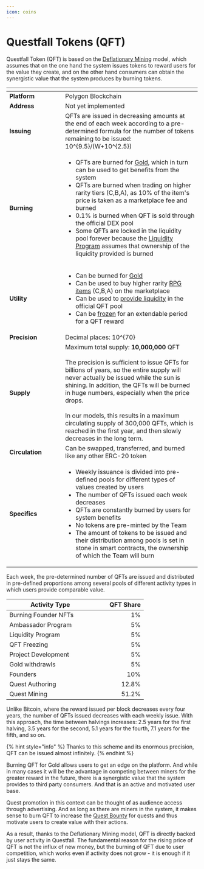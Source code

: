 ```yaml
---
icon: coins
---
```


# Questfall Tokens (QFT)

Questfall Token (QFT) is based on the [Deflationary Mining](../overview/deflationary-mining.md) model, which assumes that on the one hand the system issues tokens to reward users for the value they create, and on the other hand consumers can obtain the synergistic value that the system produces by burning tokens.

<table data-header-hidden><thead><tr><th width="131"></th><th></th></tr></thead><tbody><tr><td><strong>Platform</strong></td><td>Polygon Blockchain</td></tr><tr><td><strong>Address</strong></td><td>Not yet implemented</td></tr><tr><td><strong>Issuing</strong></td><td>QFTs are issued in decreasing amounts at the end of each week according to a pre-determined formula for the number of tokens remaining to be issued: <span class="math">10^{9.5}/(W+10^{2.5})</span></td></tr><tr><td><strong>Burning</strong></td><td><ul><li>QFTs are burned for <a href="gold.md">Gold</a>, which in turn can be used to get benefits from the system</li><li>QFTs are burned when trading on higher rarity tiers (C,B,A), as 10% of the item's price is taken as a marketplace fee and burned</li><li>0.1% is burned when QFT is sold through the official DEX pool</li><li>Some QFTs are locked in the liquidity pool forever because the <a href="../infrastructure/liquidity-program.md">Liquidity Program</a> assumes that ownership of the liquidity provided is burned</li></ul></td></tr><tr><td><strong>Utility</strong></td><td><ul><li>Can be burned for <a href="gold.md">Gold</a></li><li>Can be used to buy higher rarity <a href="../quest-mining/completion/rpg-items/items.md">RPG items</a> (C,B,A) on the marketplace</li><li>Can be used to <a href="../infrastructure/liquidity-program.md">provide liquidity</a> in the official QFT pool</li><li>Can be <a href="../infrastructure/qft-freezing.md">frozen</a> for an extendable period for a QFT reward</li></ul></td></tr><tr><td><strong>Precision</strong></td><td>Decimal places: <span class="math">10^{70}</span></td></tr><tr><td><strong>Supply</strong></td><td>Maximum total supply: <strong>10,000,000</strong> QFT<br><br>The precision is sufficient to issue QFTs for billions of years, so the entire supply will never actually be issued while the sun is shining. In addition, the QFTs will be burned in huge numbers, especially when the price drops.<br><br>In our models, this results in a maximum circulating supply of 300,000 QFTs, which is reached in the first year, and then slowly decreases in the long term.</td></tr><tr><td><strong>Circulation</strong></td><td>Can be swapped, transferred, and burned like any other ERC-20 token</td></tr><tr><td><strong>Specifics</strong></td><td><ul><li>Weekly issuance is divided into pre-defined pools for different types of values created by users</li><li>The number of QFTs issued each week decreases</li><li>QFTs are constantly burned by users for system benefits</li><li>No tokens are pre-minted by the Team</li><li>The amount of tokens to be issued and their distribution among pools is set in stone in smart contracts, the ownership of which the Team will burn</li></ul></td></tr></tbody></table>

Each week, the pre-determined number of QFTs are issued and distributed in pre-defined proportions among several pools of different activity types in which users provide comparable value.

<table><thead><tr><th width="215">Activity Type</th><th width="115" align="right">QFT Share</th></tr></thead><tbody><tr><td>Burning Founder NFTs</td><td align="right">1%</td></tr><tr><td>Ambassador Program</td><td align="right">5%</td></tr><tr><td>Liquidity Program</td><td align="right">5%</td></tr><tr><td>QFT Freezing</td><td align="right">5%</td></tr><tr><td>Project Development</td><td align="right">5%</td></tr><tr><td>Gold withdrawls</td><td align="right">5%</td></tr><tr><td>Founders</td><td align="right">10%</td></tr><tr><td>Quest Authoring</td><td align="right">12.8%</td></tr><tr><td>Quest Mining</td><td align="right">51.2%</td></tr></tbody></table>

Unlike Bitcoin, where the reward issued per block decreases every four years, the number of QFTs issued decreases with each weekly issue. With this approach, the time between halvings increases: 2.5 years for the first halving, 3.5 years for the second, 5.1 years for the fourth, 7.1 years for the fifth, and so on.&#x20;

{% hint style="info" %}
Thanks to this scheme and its enormous precision, QFT can be issued almost infinitely.
{% endhint %}

Burning QFT for Gold allows users to get an edge on the platform. And while in many cases it will be the advantage in competing between miners for the greater reward in the future, there is a synergistic value that the system provides to third party consumers. And that is an active and motivated user base.

Quest promotion in this context can be thought of as audience access through advertising. And as long as there are miners in the system, it makes sense to burn QFT to increase the [Quest Bounty](../quest-mining/creation/quest-bounty.md) for quests and thus motivate users to create value with their actions.

As a result, thanks to the Deflationary Mining model, QFT is directly backed by user activity in Questfall. The fundamental reason for the rising price of QFT is not the influx of new money, but the burning of QFT due to user competition, which works even if activity does not grow - it is enough if it just stays the same.
